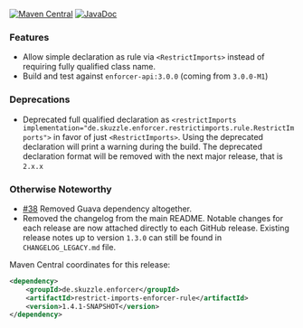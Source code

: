 [![Maven Central](https://img.shields.io/static/v1?label=MavenCentral&message=1.4.1-SNAPSHOT&color=blue)](https://search.maven.org/artifact/de.skuzzle.enforcer/restrict-imports-enforcer-rule/1.4.1-SNAPSHOT/jar) [![JavaDoc](https://img.shields.io/static/v1?label=JavaDoc&message=1.4.1-SNAPSHOT&color=orange)](http://www.javadoc.io/doc/de.skuzzle.enforcer/restrict-imports-enforcer-rule/1.4.1-SNAPSHOT)

### Features
* Allow simple declaration as rule via `<RestrictImports>` instead of requiring fully qualified class name.
* Build and test against `enforcer-api:3.0.0` (coming from `3.0.0-M1`) 

### Deprecations
* Deprecated full qualified declaration as `<restrictImports implementation="de.skuzzle.enforcer.restrictimports.rule.RestrictImports">` 
in favor of just `<RestrictImports>`. Using the deprecated declaration will print a warning during the build. The 
deprecated declaration format will be removed with the next major release, that is `2.x.x`

### Otherwise Noteworthy
* [#38](https://github.com/skuzzle/restrict-imports-enforcer-rule/issues/38) Removed Guava dependency altogether.
* Removed the changelog from the main README. Notable changes for each release are now attached directly to each GitHub 
release. Existing release notes up to version `1.3.0` can still be found in `CHANGELOG_LEGACY.md` file.

Maven Central coordinates for this release:

```xml
<dependency>
    <groupId>de.skuzzle.enforcer</groupId>
    <artifactId>restrict-imports-enforcer-rule</artifactId>
    <version>1.4.1-SNAPSHOT</version>
</dependency>
```